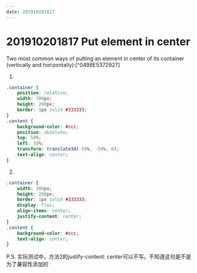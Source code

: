 ```yaml
---
date: 201910201817
---
```

# 201910201817 Put element in center

Two most common ways of putting an element in center of its container (vertically and horizontally):[^0498E5372927]

1.
```css
.container {
    position: relative;
    width: 300px;
    height: 200px;
    border: 1px solid #333333;
}
.content {
    background-color: #ccc;
    position: absolute;
    top: 50%;
    left: 50%;
    transform: translate3d(-50%, -50%, 0);
    text-align: center;
}
```

2.
```css
.container {
    width: 300px;
    height: 200px;
    border: 1px solid #333333;
    display: flex;
    align-items: center;
    justify-content: center;
}
.content {
    background-color: #ccc;
    text-align: center;
}
```
P.S. 实际测试中，方法2的justify-content: center可以不写。不知道这句是不是为了兼容性添加的
<!-- references (auto)

[^0498E5372927]: [[文字与元素居中的方式-蚊子-前端博客]]
